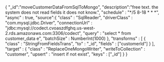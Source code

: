{
  "_id":"moveCustomerDataFromSqlToMongo",
  "description":"free text. the system does not read fields it does not know.",
  "schedule" : "*/5 8-18 * * *", 
  "async" : true, 
  "source":{
    "class" : "SqlReader", 
    "driverClass" : "com.mysql.jdbc.Driver", 
    "connectionUrl" : "jdbc:mysql://codect.cvoaszdfghq.us-west-2.rds.amazonaws.com:3306/codect", 
    "query" : "select * from customer_data e", 
    "batchSize" : NumberInt(1000)
  }, 
  "transforms" : [
    {  "class" : "StringFromFieldsTrans",
       "to" : "_id",
       "fields" : ["customerId"]
     }
  ],
  "target" : {
    "class" : "ReplaceOneMongoWriter", 
    "writeToCollection" : "customer", 
    "upsert" : "insert if not exist", 
    "keys" : ["_id"]
  }
}
```
